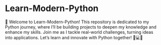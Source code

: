 # Learn-Modern-Python
👋 Welcome to Learn-Modern-Python! This repository is dedicated to my Python journey, where I’ll be building projects to deepen my knowledge and enhance my skills. Join me as I tackle real-world challenges, turning ideas into applications. Let’s learn and innovate with Python together! 🚀💻✨
